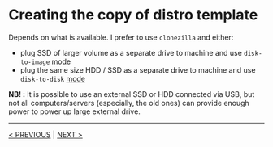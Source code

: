 # Creating the copy of distro template

Depends on what is available. I prefer to use `clonezilla` and either:
- plug SSD of larger volume as a separate drive to machine and use `disk-to-image` [mode](https://clonezilla.org/show-live-doc-content.php?topic=clonezilla-live/doc/01_Save_disk_image)
- plug the same size HDD / SSD as a separate drive to machine and use `disk-to-disk` [mode](https://clonezilla.org/show-live-doc-content.php?topic=clonezilla-live/doc/03_Disk_to_disk_clone)

**NB! :** It is possible to use an external SSD or HDD connected via USB, but not all computers/servers (especially, the old ones) can provide enough power to power up large external drive.

---
[< PREVIOUS](01._creating_distro_template.md) | [NEXT >](03._deploy_template_disto_on_another_machine.md)
